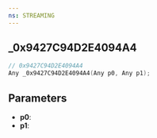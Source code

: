 ```yaml
---
ns: STREAMING
---
```

## _0x9427C94D2E4094A4

```c
// 0x9427C94D2E4094A4
Any _0x9427C94D2E4094A4(Any p0, Any p1);
```

## Parameters
* **p0**:
* **p1**:
